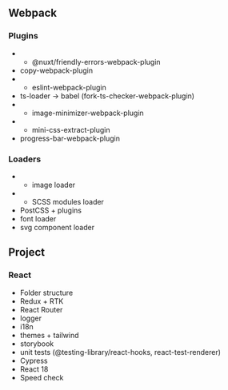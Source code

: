 ## Webpack

### Plugins

- + @nuxt/friendly-errors-webpack-plugin
- copy-webpack-plugin
- + eslint-webpack-plugin
- ts-loader -> babel (fork-ts-checker-webpack-plugin)
- + image-minimizer-webpack-plugin
- + mini-css-extract-plugin
- progress-bar-webpack-plugin

### Loaders

- + image loader
- + SCSS modules loader
- PostCSS + plugins
- font loader
- svg component loader

## Project

### React

- Folder structure
- Redux + RTK
- React Router
- logger
- i18n
- themes + tailwind
- storybook
- unit tests (@testing-library/react-hooks, react-test-renderer)
- Cypress
- React 18
- Speed check
